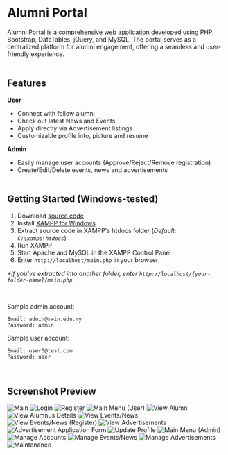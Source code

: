 <h1>Alumni Portal</h1>
Alumni Portal is a comprehensive web application developed using PHP, Bootstrap, DataTables, jQuery, and MySQL. The portal serves as a centralized platform for alumni engagement, offering a seamless and user-friendly experience.
<br><br>

## Features
**User**
- Connect with fellow alumni
- Check out latest News and Events
- Apply directly via Advertisement listings
- Customizable profile info, picture and resume

**Admin**
- Easily manage user accounts (Approve/Reject/Remove registration)
- Create/Edit/Delete events, news and advertisements
<br><br>

## Getting Started (Windows-tested)
1. Download [source code](https://github.com/kazcfz/Alumni-Portal/releases)
2. Install [XAMPP for Windows](https://www.apachefriends.org/download.html)
3. Extract source code in XAMPP's htdocs folder (_Default: `C:\xampp\htdocs`_)
4. Run XAMPP
5. Start Apache and MySQL in the XAMPP Control Panel
6. Enter `http://localhost/main.php` in your browser

_*If you've extracted into another folder, enter `http://localhost/{your-folder-name}/main.php`_

<br>

Sample admin account:
```
Email: admin@swin.edu.my
Password: admin
```

Sample user account:
```
Email: user0@test.com
Password: user
```
<br>

## Screenshot Preview
![Main](https://i.imgur.com/51SlCo8.png)
![Login](https://imgur.com/DobvfrP.png)
![Register](https://imgur.com/oeJjn1g.png)
![Main Menu (User)](https://imgur.com/62brLlg.png)
![View Alumni](https://imgur.com/FMxmwsD.png)
![View Alumnus Details](https://imgur.com/C2C9Uql.png)
![View Events/News](https://imgur.com/jeOp2Vz.png)
![View Events/News (Register)](https://imgur.com/NaGPD9g.png)
![View Advertisements](https://imgur.com/Tq2V0XB.png)
![Advertisement Application Form](https://imgur.com/yD3IeXf.png)
![Update Profile](https://imgur.com/nvt9cR7.png)
![Main Menu (Admin)](https://imgur.com/qpqegqo.png)
![Manage Accounts](https://imgur.com/hLi0fzj.png)
![Manage Events/News](https://imgur.com/g1MfJJy.png)
![Manage Advertisements](https://imgur.com/hyUwDNL.png)
![Maintenance](https://imgur.com/l8fPJ3J.png)
